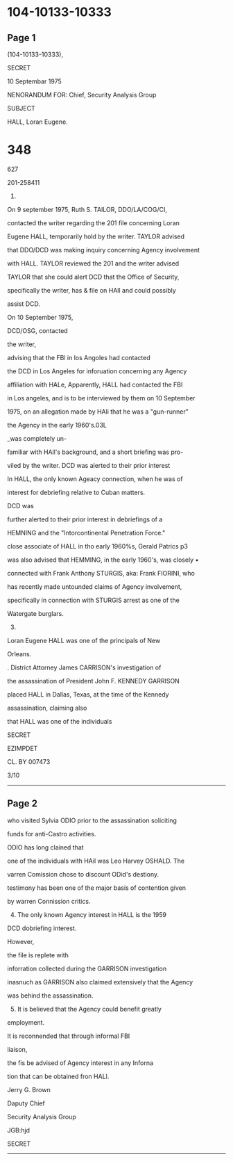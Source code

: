 # 104-10133-10333

## Page 1

(104-10133-10333),

SECRET

10 Septembar 1975

NENORANDUM FOR: Chief, Security Analysis Group

SUBJECT

HALL, Loran Eugene.

# 348

627

201-258411

1.

On 9 september 1975, Ruth S. TAILOR, DDO/LA/COG/CI,

contacted the writer regarding the 201 file concerning Loran

Eugene HALL, temporarily hold by the writer. TAYLOR advised

that DDO/DCD was making inquiry concerning Agency involvement

with HALL. TAYLOR reviewed the 201 and the writer advised

TAYLOR that she could alert DCD that the Office of Security,

specifically the writer, has & file on HAll and could possibly

assist DCD.

On 10 September 1975,

DCD/OSG, contacted

the writer,

advising that the FBl in los Angoles had contacted

the DCD in Los Angeles for inforuation concerning any Agency

affiliation with HALe, Apparently, HALL had contacted the FBI

in Los angeles, and is to be interviewed by them on 10 September

1975, on an allegation made by HAli that he was a "gun-runner"

the Agency in the early 1960's.03L

_was completely un-

familiar with HAll's background, and a short briefing was pro-

viled by the writer. DCD was alerted to their prior interest

In HALL, the only known Ageacy connection, when he was of

interest for debriefing relative to Cuban matters.

DCD was

further alerted to their prior interest in debriefings of a

HEMNING and the "Intorcontinental Penetration Force."

close associate of HALL in tho early 1960%s, Gerald Patrics p3

was also advised that HEMMING, in the early 1960's, was closely •

connected with Frank Anthony STURGIS, aka: Frank FIORINI, who

has recently made untounded claims of Agency involvement,

specifically in connection with STURGIS arrest as one of the

Watergate burglars.

3.

Loran Eugene HALL was one of the principals of New

Orleans.

. District Attorney James CARRISON's investigation of

the assassination of President John F. KENNEDY GARRISON

placed HALL in Dallas, Texas, at the time of the Kennedy

assassination, claiming also

that HALL was one of the individuals

SECRET

EZIMPDET

CL. BY 007473

3/10

---

## Page 2

who visited Sylvia ODIO prior to the assassination soliciting

funds for anti-Castro activities.

ODIO has long clained that

one of the individuals with HAil was Leo Harvey OSHALD. The

varren Comission chose to discount ODid's destiony.

testimony has been one of the major basis of contention given

by warren Connission critics.

4. The only known Agency interest in HALL is the 1959

DCD dobriefing interest.

However,

the file is replete with

inforration collected during the GARRISON investigation

inasnuch as GARRISON also claimed extensively that the Agency

was behind the assassination.

5. It is believed that the Agency could benefit greatly

employment.

It is reconnended that through informal FBI

liaison,

the fis be advised of Agency interest in any Inforna

tion that can be obtained fron HALl.

Jerry G. Brown

Daputy Chief

Security Analysis Group

JGB:hjd

SECRET

---


